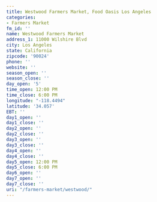 ```yaml
---
title: Westwood Farmers Market, Food Oasis Los Angeles
categories:
- Farmers Market
fm_id: ''
name: Westwood Farmers Market
address_1: 11000 Wilshire Blvd
city: Los Angeles
state: California
zipcode: '90024'
phone: ''
website: ''
season_open: ''
season_close: ''
day_open: '5'
time_open: 12:00 PM
time_close: 6:00 PM
longitude: "-118.4494"
latitude: '34.057'
EBT: ''
day1_open: ''
day1_close: ''
day2_open: ''
day2_close: ''
day3_open: ''
day3_close: ''
day4_open: ''
day4_close: ''
day5_open: 12:00 PM
day5_close: 6:00 PM
day6_open: ''
day7_open: ''
day7_close: ''
uri: "/farmers-market/westwood/"
---
```



